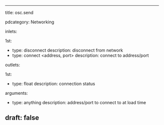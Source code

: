 --- 


title: osc.send

pdcategory: Networking

inlets:

  1st:
  - type: disconnect
    description: disconnect from network
  - type: connect <address, port>
    description: connect to address/port

outlets:

  1st:
  - type: float
    description: connection status

arguments:
  - type: anything
    description: address/port to connect to at load time





draft: false
---